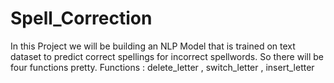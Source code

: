 # Spell_Correction
In this Project we will be building an NLP Model that is trained on text dataset to predict correct spellings for incorrect spellwords.
So there will be four functions pretty. 
Functions : delete_letter , switch_letter , insert_letter
